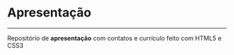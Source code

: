 # Apresentação
---
 Repositório de **apresentação** com contatos e currículo feito com HTML5 e CSS3
